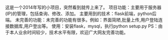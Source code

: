 这是一个2014年写的小项目，突然看到就传上来了。
项目功能：主要用于服务器(IP)的管理，包括查询、修改、添加。
主要用到的技术：flask前端，python后端。
未完善的功能：未完善的功能有很多。例如：界面简陋,批量上传,用户登陆连接数据库,用户登出等。
使用：安装flask，mysql，执行python setup.py
PS：由于本人业余时间较少，技术水平有限，欢迎广大网友完善功能。
